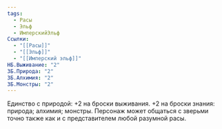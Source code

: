 ```yaml
---
tags:
  - Расы
  - Эльф
  - ИмперскийЭльф
Ссылки:
  - "[[Расы]]"
  - "[[Эльф]]"
  - "[[Имперский эльф]]"
НБ.Выживание: "2"
ЗБ.Природа: "2"
ЗБ.Алхимия: "2"
ЗБ.Монстры: "2"
---
```

Единство с природой:
+2 на броски выживания.
+2 на броски знания: природа; алхимия; монстры.
Персонаж может общаться с зверьми точно также как и с представителем любой разумной расы. 











